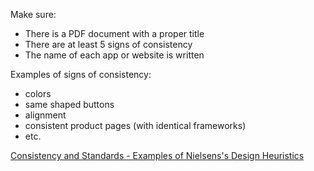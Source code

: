 Make sure: 

- There is a PDF document with a proper title
- There are at least 5 signs of consistency
- The name of each app or website is written

Examples of signs of consistency: 

- colors
- same shaped buttons
- alignment
- consistent product pages (with identical frameworks)
- etc.

[Consistency and Standards - Examples of Nielsens's Design Heuristics](https://medium.com/@gregoralbrecht/consistency-and-standards-nielsens-design-heuristic-explained-ac91f450fd8)
